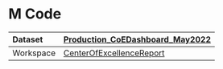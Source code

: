 



# M Code

|Dataset|[Production_CoEDashboard_May2022](./../Production_CoEDashboard_May2022.md)|
| :--- | :--- |
|Workspace|[CenterOfExcellenceReport](../../Workspaces/CenterOfExcellenceReport.md)|
